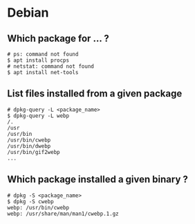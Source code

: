 # Debian

## Which package for ... ?

```shell
# ps: command not found
$ apt install procps
# netstat: command not found
$ apt install net-tools
```

## List files installed from a given package

```shell
# dpkg-query -L <package_name>
$ dpkg-query -L webp
/.
/usr
/usr/bin
/usr/bin/cwebp
/usr/bin/dwebp
/usr/bin/gif2webp
...
```

## Which package installed a given binary ?

```shell
# dpkg -S <package_name>
$ dpkg -S cwebp
webp: /usr/bin/cwebp
webp: /usr/share/man/man1/cwebp.1.gz
```

